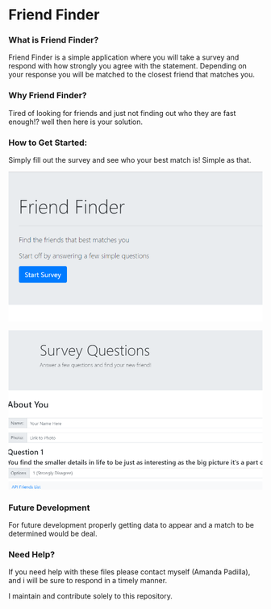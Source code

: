 # Friend Finder

### What is Friend Finder?
Friend Finder is a simple application where you will take a survey and respond with how strongly you agree with the statement. Depending on your response you will be matched to the closest friend that matches you.

### Why Friend Finder?
Tired of looking for friends and just not finding out who they are fast enough!? well then here is your solution.

### How to Get Started:
Simply fill out the survey and see who your best match is! Simple as that.

![Home Page](/app/public/home.png)

![Survey](/app/public/survey.png)

### Future Development

For future development properly getting data to appear and a match to be determined would be deal.

### Need Help?
If you need help with these files please contact myself (Amanda Padilla), and i will be sure to respond in a timely manner.

I maintain and contribute solely to this repository.